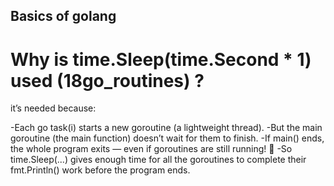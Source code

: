 ## Basics of golang 

# Why is time.Sleep(time.Second * 1) used (18go_routines) ?
it’s needed because: 

-Each go task(i) starts a new goroutine (a lightweight thread).
-But the main goroutine (the main function) doesn’t wait for them to finish.
-If main() ends, the whole program exits — even if goroutines are still running! 😬
-So time.Sleep(...) gives enough time for all the goroutines to complete their fmt.Println() work before the program ends.